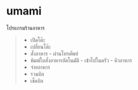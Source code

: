 # umami 
โปรแกรมร้านอาหาร
> - เปิดโต๊ะ
> - เปลี่ยนโต๊ะ
> - สั่งอาหาร - ผ่านโทรศัพท์
> - พิมพ์ใบสั่งอาหารอัตโนมัติ - เข้าไปในครัว - คิวอาหาร 
> - จ่ายอาหาร
> - รวมบิล
> - เช็คบิล 



